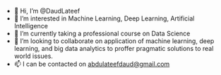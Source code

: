 - 👋 Hi, I’m @DaudLateef
- 👀 I’m interested in Machine Learning, Deep Learning, Artificial Intelligence
- 🌱 I’m currently taking a professional course on Data Science
- 💞️ I’m looking to collaborate on application of machine learning, deep learning, and big data analytics to proffer pragmatic solutions to real world issues.
- 📫 I can be contacted on abdulateefdaud@gmail.com

<!---
DaudLateef/DaudLateef is a ✨ special ✨ repository because its `README.md` (this file) appears on your GitHub profile.
You can click the Preview link to take a look at your changes.
--->
